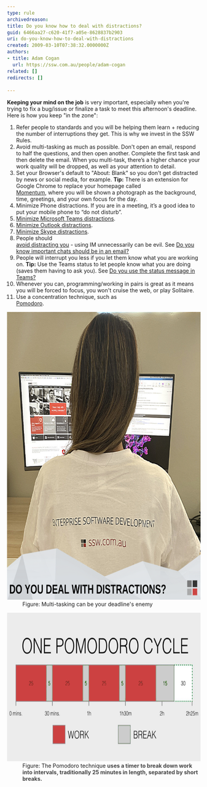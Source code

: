 ```yaml
---
type: rule
archivedreason: 
title: Do you know how to deal with distractions?
guid: 6466aa27-c620-41f7-a05e-8628837b2903
uri: do-you-know-how-to-deal-with-distractions
created: 2009-03-10T07:38:32.0000000Z
authors:
- title: Adam Cogan
  url: https://ssw.com.au/people/adam-cogan
related: []
redirects: []

---
```


**Keeping your mind on the job** is very important, especially when you're trying to fix a bug/issue or finalize a task to meet this afternoon's deadline. Here is how you keep "in the zone":



<!--endintro-->

1. Refer people to standards and you will be helping them learn + reducing the number of interruptions they get. This is why we invest in the SSW Rules.
2. Avoid multi-tasking as much as possible. Don't open an email, respond to half the questions, and then open another. Complete the first task and then delete the email. When you multi-task, there’s a higher chance your work quality will be dropped, as well as your attention to detail.
3. Set your Browser's default to "About: Blank"  so you don't get distracted by news or social media, for example.  **Tip:** There is an extension for Google Chrome to replace your homepage called <br>      [Momentum](https://chrome.google.com/webstore/detail/momentum/laookkfknpbbblfpciffpaejjkokdgca?hl=en-US), where you will be shown a photograph as the background, time, greetings, and your own focus for the day.
4. Minimize Phone distractions. If you are in a meeting, it’s a good idea to put your mobile phone to “do not disturb”.
5. [Minimize Microsoft Teams distractions](/Do-you-minimize-Team-distractions).
6. [Minimize Outlook distractions](/MinimiseOutlookDistractions).
7. [Minimize Skype distractions](/minimize-Skype-distractions).
8. People should <br>      [avoid distracting you](/Dont-interrupt-people-when-they-are-in-the-zone) - using IM unnecessarily can be evil. See [Do you know important chats should be in an email?](/important-chats-should-be-in-an-email)
9. People will interrupt you less if you let them know what you are working on.  **Tip:** Use the Teams status to let people know what you are doing (saves them having to ask you). See [Do you use the status message in Teams?](/use-the-status-message-in-Teams)
10. Whenever you can, programming/working in pairs is great as it means you will be forced to focus, you won't cruise the web, or play Solitaire.
11. Use a concentration technique, such as <br>      [Pomodoro](https://en.wikipedia.org/wiki/Pomodoro_Technique).

<dl class="image"><dt>   <img src="Square SM photos.png" alt="Square SM photos.png" style="width:750px;height:750px;"></dt><dd>Figure: Multi-tasking can be your deadline's enemy</dd></dl><dl class="image"><dt><img src="Pomodoro.png" alt="Pomodoro.png" style="width:750px;height:387px;"></dt><dd>Figure: The Pomodoro technique <strong style="color:#444444;">uses a timer to break down work into intervals, traditionally 25 minutes in length, separated by short breaks.</strong> </dd><strong style="color:#444444;"></strong> </dl>
